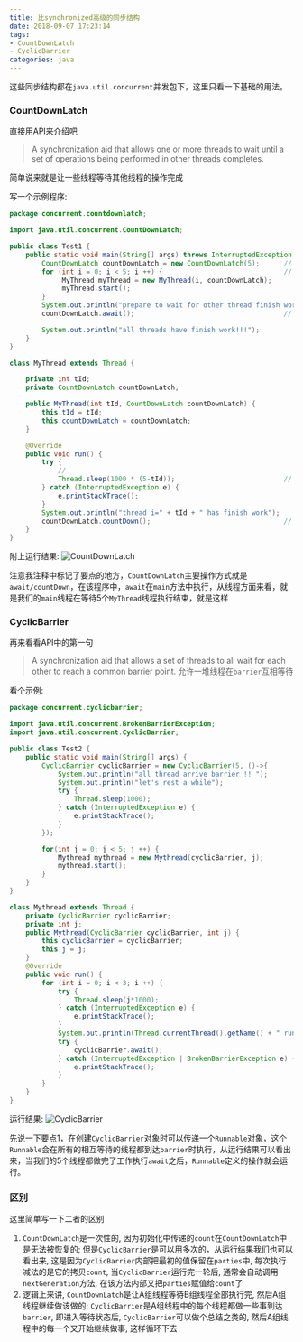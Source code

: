 ```yaml
---
title: 比synchronized高级的同步结构
date: 2018-09-07 17:23:14
tags:
- CountDownLatch
- CyclicBarrier
categories: java
---
```


这些同步结构都在`java.util.concurrent`并发包下，这里只看一下基础的用法。

### CountDownLatch

直接用API来介绍吧
>A synchronization aid that allows one or more threads to wait until a set of operations being performed in other threads completes.
<!--more-->
简单说来就是让一些线程等待其他线程的操作完成

写一个示例程序:

``` java
package concurrent.countdownlatch;

import java.util.concurrent.CountDownLatch;

public class Test1 {
    public static void main(String[] args) throws InterruptedException {
        CountDownLatch countDownLatch = new CountDownLatch(5);      // 这里一般对应的操作数，这是几，就要有几次countDown操作
        for (int i = 0; i < 5; i ++) {                              // 新建5个线程跑起来
             MyThread myThread = new MyThread(i, countDownLatch);
             myThread.start();
        }
        System.out.println("prepare to wait for other thread finish work...");
        countDownLatch.await();                                     // 要点1

        System.out.println("all threads have finish work!!!");
    }
}

class MyThread extends Thread {

    private int tId;
    private CountDownLatch countDownLatch;

    public MyThread(int tId, CountDownLatch countDownLatch) {
        this.tId = tId;
        this.countDownLatch = countDownLatch;
    }

    @Override
    public void run() {
        try {
            //
            Thread.sleep(1000 * (5-tId));                           // 模拟工作, 不要介意为啥这样写
        } catch (InterruptedException e) {
            e.printStackTrace();
        }
        System.out.println("thread i=" + tId + " has finish work");
        countDownLatch.countDown();                                 // 要点2
    }
}
```

附上运行结果:
![CountDownLatch](https://image.zero22.top/countdownlatch.gif)

注意我注释中标记了要点的地方，`CountDownLatch`主要操作方式就是`await/countDown`，在该程序中，`await`在`main`方法中执行，从线程方面来看，就是我们的`main`线程在等待5个`MyThread`线程执行结束，就是这样

### CyclicBarrier

再来看看API中的第一句
>A synchronization aid that allows a set of threads to all wait for each other to reach a common barrier point.
允许一堆线程在`barrier`互相等待

看个示例:

``` java
package concurrent.cyclicbarrier;

import java.util.concurrent.BrokenBarrierException;
import java.util.concurrent.CyclicBarrier;

public class Test2 {
    public static void main(String[] args) {
        CyclicBarrier cyclicBarrier = new CyclicBarrier(5, ()->{            // 要点1
            System.out.println("all thread arrive barrier !! ");
            System.out.println("let's rest a while");
            try {
                Thread.sleep(1000);
            } catch (InterruptedException e) {
                e.printStackTrace();
            }
        });

        for(int j = 0; j < 5; j ++) {
            Mythread mythread = new Mythread(cyclicBarrier, j);
            mythread.start();
        }
    }
}

class Mythread extends Thread {
    private CyclicBarrier cyclicBarrier;
    private int j;                                                          // 休息时间
    public Mythread(CyclicBarrier cyclicBarrier, int j) {
        this.cyclicBarrier = cyclicBarrier;
        this.j = j;
    }
    @Override
    public void run() {
        for (int i = 0; i < 3; i ++) {
            try {
                Thread.sleep(j*1000);                                       // 模拟工作
            } catch (InterruptedException e) {
                e.printStackTrace();
            }
            System.out.println(Thread.currentThread().getName() + " run i=" + i);
            try {
                cyclicBarrier.await();                                      // 要点2
            } catch (InterruptedException | BrokenBarrierException e) {
                e.printStackTrace();
            }
        }
    }
}
```

运行结果:
![CyclicBarrier](https://image.zero22.top/cyclicbarrier.gif)

先说一下要点1，在创建`CyclicBarrier`对象时可以传递一个`Runnable`对象，这个`Runnable`会在所有的相互等待的线程都到达`barrier`时执行，从运行结果可以看出来，当我们的5个线程都做完了工作执行`await`之后，`Runnable`定义的操作就会运行。

### 区别

这里简单写一下二者的区别

 1. `CountDownLatch`是一次性的, 因为初始化中传递的`count`在`CountDownLatch`中是无法被恢复的; 但是`CyclicBarrier`是可以用多次的，从运行结果我们也可以看出来, 这是因为`CyclicBarrier`内部把最初的值保留在`parties`中, 每次执行减法的是它的拷贝`count`, 当`CyclicBarrier`运行完一轮后, 通常会自动调用`nextGeneration`方法, 在该方法内部又把`parties`赋值给`count`了
 2. 逻辑上来讲, `CountDownLatch`是让A组线程等待B组线程全部执行完, 然后A组线程继续做该做的; `CyclicBarrier`是A组线程中的每个线程都做一些事到达`barrier`, 即进入等待状态后, `CyclicBarrier`可以做个总结之类的, 然后A组线程中的每一个又开始继续做事, 这样循环下去